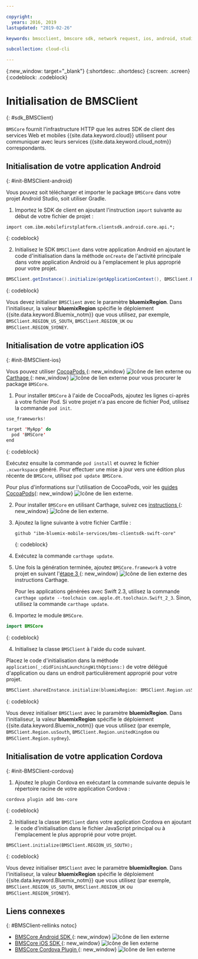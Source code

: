 ```yaml
---

copyright:
  years: 2016, 2019
lastupdated: "2019-02-26"

keywords: bmscclient, bmscore sdk, network request, ios, android, studio, cordova, client sdk, sdk, 

subcollection: cloud-cli

---
```


{:new_window: target="_blank"}
{:shortdesc: .shortdesc}
{:screen: .screen}
{:codeblock: .codeblock}

# Initialisation de BMSClient
{: #sdk_BMSClient}

`BMSCore` fournit l'infrastructure HTTP que les autres SDK de client des services Web et mobiles {{site.data.keyword.cloud}} utilisent pour communiquer avec leurs services {{site.data.keyword.cloud_notm}} correspondants.

## Initialisation de votre application Android
{: #init-BMSClient-android}

Vous pouvez soit télécharger et importer le package `BMSCore` dans votre projet Android Studio, soit utiliser Gradle.

1. Importez le SDK de client en ajoutant l'instruction `import` suivante au début de votre fichier de projet :

  ```
  import com.ibm.mobilefirstplatform.clientsdk.android.core.api.*;
  ```
  {: codeblock}

2. Initialisez le SDK `BMSClient` dans votre application Android en ajoutant le code d'initialisation dans la méthode
`onCreate` de l'activité principale dans votre application Android ou à l'emplacement le plus approprié pour votre projet.

  ```java
  BMSClient.getInstance().initialize(getApplicationContext(), BMSClient.REGION_US_SOUTH); // Make sure that you point to your region
  ```
  {: codeblock}

  Vous devez initialiser `BMSClient` avec le paramètre **bluemixRegion**. Dans l'initialiseur, la valeur **bluemixRegion** spécifie le déploiement {{site.data.keyword.Bluemix_notm}} que vous utilisez, par exemple, `BMSClient.REGION_US_SOUTH`, `BMSClient.REGION_UK` ou `BMSClient.REGION_SYDNEY`.


## Initialisation de votre application iOS
{: #init-BMSClient-ios}

Vous pouvez utiliser [CocoaPods ](https://cocoapods.org){: new_window} ![Icône de lien externe](../../icons/launch-glyph.svg "Icône de lien externe") ou [Carthage ](https://github.com/Carthage/Carthage){: new_window} ![Icône de lien externe](../../icons/launch-glyph.svg "Icône de lien externe") pour vous procurer le package `BMSCore`.

1. Pour installer `BMSCore` à l'aide de CocoaPods, ajoutez les lignes ci-après à votre fichier Pod. Si votre projet n'a pas encore de fichier Pod, utilisez la commande `pod init`.

  ```swift
  use_frameworks!

  target 'MyApp' do
    pod 'BMSCore'
  end
  ```
  {: codeblock}

  Exécutez ensuite la commande `pod install` et ouvrez le fichier `.xcworkspace` généré. Pour effectuer une mise à jour vers une édition plus récente de `BMSCore`, utilisez `pod update BMSCore`.

  Pour plus d'informations sur l'utilisation de CocoaPods, voir les [guides CocoaPods](https://guides.cocoapods.org/using/index.html){: new_window} ![Icône de lien externe](../icons/launch-glyph.svg "Icône de lien externe").

2. Pour installer `BMSCore` en utilisant Carthage, suivez ces [instructions ](https://github.com/Carthage/Carthage#getting-started){: new_window} ![Icône de lien externe](../icons/launch-glyph.svg "Icône de lien externe").

  1. Ajoutez la ligne suivante à votre fichier Cartfile :

      ```
      github "ibm-bluemix-mobile-services/bms-clientsdk-swift-core"
      ```
      {: codeblock}

  2. Exécutez la commande `carthage update`.

  3. Une fois la génération terminée, ajoutez `BMSCore.framework` à votre projet en suivant l'[étape 3 ](https://github.com/Carthage/Carthage#getting-started){: new_window} ![Icône de lien externe](../icons/launch-glyph.svg "Icône de lien externe") des instructions Carthage.

      Pour les applications générées avec Swift 2.3, utilisez la commande `carthage update --toolchain com.apple.dt.toolchain.Swift_2_3`. Sinon, utilisez la commande `carthage update`.

3. Importez le module `BMSCore`.

  ```swift
  import BMSCore
  ```
  {: codeblock}

4. Initialisez la classe `BMSClient` à l'aide du code suivant.

  Placez le code d'initialisation dans la méthode `application(_:didFinishLaunchingWithOptions:)` de votre délégué d'application ou dans un endroit particulièrement approprié pour votre projet.

  ```swift
  BMSClient.sharedInstance.initialize(bluemixRegion: BMSClient.Region.usSouth) // Make sure that you point to your region
  ```
  {: codeblock}

  Vous devez initialiser `BMSClient` avec le paramètre **bluemixRegion**. Dans l'initialiseur, la valeur **bluemixRegion** spécifie le déploiement {{site.data.keyword.Bluemix_notm}} que vous utilisez (par exemple, `BMSClient.Region.usSouth`, `BMSClient.Region.unitedKingdom` ou `BMSClient.Region.sydney`).

## Initialisation de votre application Cordova
{: #init-BMSClient-cordova}

1. Ajoutez le plugin Cordova en exécutant la commande suivante depuis le répertoire racine de votre application Cordova :

  ```
  cordova plugin add bms-core
  ```
  {: codeblock}

2. Initialisez la classe `BMSClient` dans votre application Cordova en ajoutant le code d'initialisation
dans le fichier JavaScript principal ou à l'emplacement le plus approprié pour votre projet.

  ```
  BMSClient.initialize(BMSClient.REGION_US_SOUTH);
  ```
  {: codeblock}

  Vous devez initialiser `BMSClient` avec le paramètre **bluemixRegion**. Dans l'initialiseur, la valeur **bluemixRegion** spécifie le déploiement {{site.data.keyword.Bluemix_notm}} que vous utilisez (par exemple, `BMSClient.REGION_US_SOUTH`, `BMSClient.REGION_UK` ou `BMSClient.REGION_SYDNEY`).

## Liens connexes
{: #BMSClient-rellinks notoc}

* [BMSCore Android SDK ](https://github.com/ibm-bluemix-mobile-services/bms-clientsdk-android-core){: new_window} ![Icône de lien externe](../icons/launch-glyph.svg "Icône de lien externe")
* [BMSCore iOS SDK ](https://github.com/ibm-bluemix-mobile-services/bms-clientsdk-swift-core){: new_window} ![Icône de lien externe](../icons/launch-glyph.svg "Icône de lien externe")
* [BMSCore Cordova Plugin ](https://github.com/ibm-bluemix-mobile-services/bms-clientsdk-cordova-plugin-core){: new_window} ![Icône de lien externe](../icons/launch-glyph.svg "Icône de lien externe")
